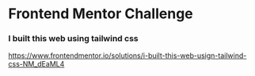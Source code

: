 # Frontend Mentor Challenge
 
### I built this web using tailwind css

https://www.frontendmentor.io/solutions/i-built-this-web-usign-tailwind-css-NM_dEaML4
